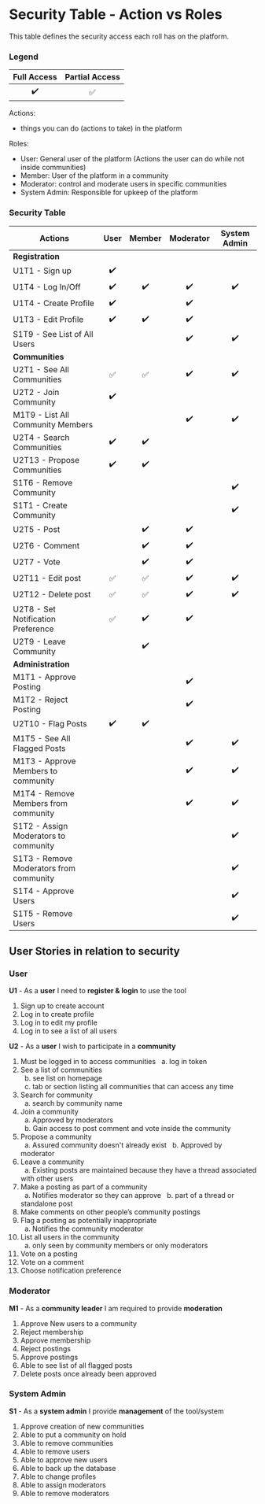 # Security Table - Action vs Roles
This table defines the security access each roll has on the platform.  
  
### Legend
| Full Access | Partial Access |
| :---: | :---: |
| :heavy_check_mark: | :white_check_mark: |

Actions:
- things you can do (actions to take) in the platform  
  
Roles:
- User: General user of the platform (Actions the user can do while not inside communities)
- Member: User of the platform in a community
- Moderator: control and moderate users in specific communities
- System Admin: Responsible for upkeep of the platform
  
### Security Table

| Actions |  User  | Member | Moderator | System Admin |
| --- | :---: | :---: | :---: | :---: |
| **Registration** | |
| U1T1 - Sign up | :heavy_check_mark: | | | |
| U1T4 - Log In/Off | :heavy_check_mark: | :heavy_check_mark: | :heavy_check_mark: | :heavy_check_mark: |
| U1T4 - Create Profile | :heavy_check_mark: |  | :heavy_check_mark: | |
| U1T3 - Edit Profile | :heavy_check_mark: | :heavy_check_mark: | :heavy_check_mark: | |
| S1T9 - See List of All Users | | | :heavy_check_mark: | :heavy_check_mark: |
| **Communities** |
| U2T1 - See All Communities | :white_check_mark: | :white_check_mark: | :heavy_check_mark: | :heavy_check_mark: |
| U2T2 - Join Community | :heavy_check_mark: | | | |
| M1T9 - List All Community Members |  | | :heavy_check_mark: | :heavy_check_mark: |
| U2T4 - Search Communities | :heavy_check_mark: | :heavy_check_mark: | | |
| U2T13 - Propose Communities | :heavy_check_mark: | :heavy_check_mark: | | |
| S1T6 - Remove Community| | | | :heavy_check_mark: |
| S1T1 - Create Community| | | | :heavy_check_mark: |
| U2T5 - Post | | :heavy_check_mark: | :heavy_check_mark: | |
| U2T6 - Comment | | :heavy_check_mark: | :heavy_check_mark: | |
| U2T7 - Vote | | :heavy_check_mark: | :heavy_check_mark: | |
| U2T11 - Edit post | :white_check_mark: | :white_check_mark: | :heavy_check_mark: | :heavy_check_mark: |
| U2T12 - Delete post | :white_check_mark: | :white_check_mark: | :heavy_check_mark: | :heavy_check_mark: |
| U2T8 - Set Notification Preference | :white_check_mark: | :heavy_check_mark: | :heavy_check_mark: | |
| U2T9 - Leave Community| | :heavy_check_mark: | | |
| **Administration** | |
| M1T1 - Approve Posting | | | :heavy_check_mark: |  |
| M1T2 - Reject Posting| | | :heavy_check_mark: | |
| U2T10 - Flag Posts | :heavy_check_mark: | :heavy_check_mark: | | |
| M1T5 - See All Flagged Posts| | | :heavy_check_mark: | :heavy_check_mark: |
| M1T3 - Approve Members to community | | | :heavy_check_mark: | :heavy_check_mark: |
| M1T4 - Remove Members from community | | | :heavy_check_mark: | :heavy_check_mark: |
| S1T2 - Assign  Moderators to community | | | | :heavy_check_mark: |
| S1T3 - Remove  Moderators from community | | | | :heavy_check_mark: |
| S1T4 - Approve Users| | | | :heavy_check_mark: |
| S1T5 - Remove Users| | | | :heavy_check_mark: |


## User Stories in relation to security
  
### User
**U1** - As a **user** I need to **register & login** to use the tool
1)	Sign up to create account
2)	Log in to create profile
3)	Log in to edit my profile
4)	Log in to see a list of all users  
  
  
**U2** - As a **user** I wish to participate in a **community**
1) Must be logged in to access communities
&nbsp; a. log in token
2)	See a list of communities  
&nbsp; b.       see list on homepage   
&nbsp; c.       tab or section listing all communities that can access any time
3) Search for community  
&nbsp; a. search by community name
4)	Join a community  
&nbsp; a. Approved by moderators  
&nbsp; b. Gain access to post comment and vote inside the community
5)	Propose a community  
&nbsp; a. Assured community doesn't already exist
&nbsp; b. Approved by moderator
6)	Leave a community  
&nbsp; a.	Existing posts are maintained because they have a thread associated with other users
7)	Make a posting as part of a community  
&nbsp; a. Notifies moderator so they can approve
&nbsp; b. part of a thread or standalone post
8)	Make comments on other people’s community postings
9)	Flag a posting as potentially inappropriate  
&nbsp; a.	Notifies the community moderator
10)	List all users in the community  
&nbsp; a. only seen by community members or only moderators
11)	Vote on a posting
12)	Vote on a comment
13) Choose notification preference  

### Moderator
 
**M1** - As a **community leader** I am required to provide **moderation** 
1)	Approve New users to a community
2)	Reject membership
3) Approve membership
4)	Reject postings  
5) Approve postings
6) Able to see list of all flagged posts
7) Delete posts once already been approved
  
### System Admin 
**S1** - As a **system admin** I provide **management** of the tool/system
1)	Approve creation of new communities
2)	Able to put a community on hold
3)	Able to remove communities
4)	Able to remove users
5)	Able to approve new users
6)	Able to back up the database
7)	Able to change profiles
8) Able to assign moderators
9) Able to remove moderators

